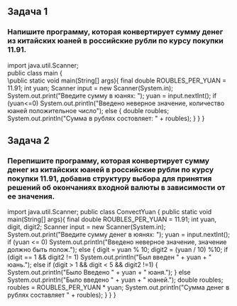## Задача 1 ##
### Напишите программу, которая конвертирует сумму денег из китайских юаней в российские рубли по курсу покупки 11.91. ###
import java.util.Scanner;\
public class main {\
    \public static void main(String[] args){
        final double ROUBLES_PER_YUAN = 11.91;
        int yuan;
        Scanner input = new Scanner(System.in);
        System.out.print("Введите сумму в юанях: ");
        yuan = input.nextInt();
        if (yuan<=0)
            System.out.println("Введено неверное значение, количество юаней положительное число");
        else {
            double roubles;
            System.out.println("Сумма в рублях состовляет: " + roubles);
        }
    }
}


## Задача 2 ##
### Перепишите программу, которая конвертирует сумму денег из китайских юаней в российские рубли по курсу покупки 11.91, добавив структуру выбора для принятия решений об окончаниях входной валюты в зависимости от ее значения. ### 
import java.util.Scanner;
public class ConvectYuan {
    public static void main(String[] args){
        final double ROUBLES_PER_YUAN = 11.91;
        int yuan, digit, digit2;
        Scanner input = new Scanner(System.in);
        System.out.print("Введите сумму денег в юянях: ");
        yuan = input.nextInt();
        if (yuan <= 0)
            System.out.println("Введено неверное значение, значение должно быть полож.");
        else {
            digit = yuan % 10;
            digit2 = (yuan / 10) %10;
            if (digit == 1 && digit2 != 1)
                System.out.println("Был введен " + yuan + " юань.");
            else if (digit > 1 && digit < 5 && digit2 !=1) {
                System.out.println("Было Введено " + yuan + " юаня.");
            } else
                System.out.println("Было введено " + yuan + " юаней.");
            double roubles;
            roubles = ROUBLES_PER_YUAN * yuan;
            System.out.println("Сумма денег в рублях составляет " + roubles);
        }
    }
}
